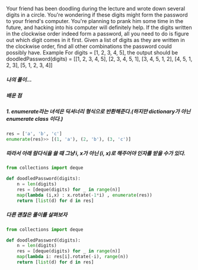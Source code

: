 Your friend has been doodling during the lecture and wrote down several digits in a circle. You're wondering if these digits might form the password to your friend's computer. You're planning to prank him some time in the future, and hacking into his computer will definitely help. If the digits written in the clockwise order indeed form a password, all you need to do is figure out which digit comes in it first.
Given a list of digits as they are written in the clockwise order, find all other combinations the password could possibly have.
Example
For digits = [1, 2, 3, 4, 5], the output should be
doodledPassword(digits) = [[1, 2, 3, 4, 5], [2, 3, 4, 5, 1], [3, 4, 5, 1, 2],
                           [4, 5, 1, 2, 3], [5, 1, 2, 3, 4]]


##### 나의 풀이...

##### 배운 점

##### 1. enumerate라는 녀석은 딕셔너리 형식으로 반환해준다.(하지만 dictionary가 아닌 enumerate class 이다.)
```python
res = ['a', 'b', 'c']
enumerate(res)>> [(1, 'a'), (2, 'b'), (3, 'c')]
```
##### 따라서 아래 람다식을 쓸 때 그냥 i, x가 아닌 (i, x)로 해주어야 인자를 받을 수가 있다.
```python
from collections import deque

def doodledPassword(digits):
    n = len(digits)
    res = [deque(digits) for _ in range(n)]
    map(lambda (i,x) : x.rotate(-1*i) , enumerate(res))
    return [list(d) for d in res]
```

##### 다른 괜찮은 풀이를 살펴보자
```python
from collections import deque

def doodledPassword(digits):
    n = len(digits)
    res = [deque(digits) for _ in range(n)]
    map(lambda i: res[i].rotate(-i), range(n))
    return [list(d) for d in res]
```